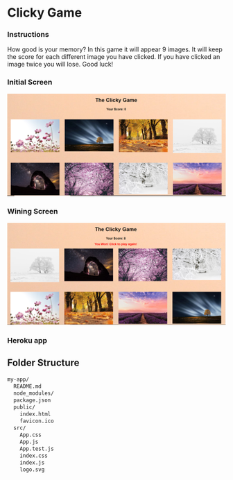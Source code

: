# Clicky Game

### Instructions

How good is your memory? In this game it will appear 9 images. It will keep the score for each different image you have clicked. If you have clicked an image twice you will lose. Good luck!

### Initial Screen

<img src=public/Clickgameinitial.jpg >

### Wining Screen

<img src=public/Clickgamewin.jpg>

### Heroku app

## Folder Structure

```
my-app/
  README.md
  node_modules/
  package.json
  public/
    index.html
    favicon.ico
  src/
    App.css
    App.js
    App.test.js
    index.css
    index.js
    logo.svg
```
